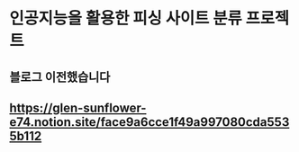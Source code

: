 # 인공지능을 활용한 피싱 사이트 분류 프로젝트
## 블로그 이전했습니다
## https://glen-sunflower-e74.notion.site/face9a6cce1f49a997080cda5535b112
